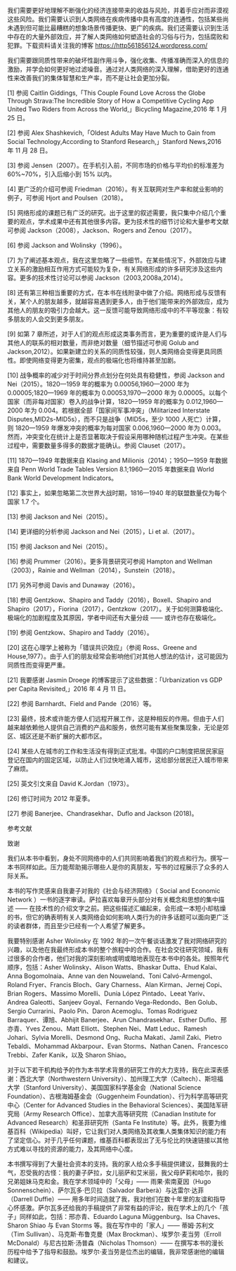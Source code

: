 我们需要更好地理解不断强化的经济连接带来的收益与风险，并着手应对而非漠视这些风险。我们需要认识到人类网络在疾病传播中具有高度的连通性，包括某些尚未遇到但可能比最糟糕的想象场景传播更快、更广的疾病。我们还需要认识到生活中存在的大量外部效应，并了解人类网络如何塑造社会的习俗与行为，包括腐败和犯罪。下载资料请关注我的博客 https://http561856124.wordpress.com/

我们需要跟同质性带来的破坏性副作用斗争，强化收集、传播准确而深入的信息的激励，并学会如何更好地过滤噪音。通过对人类网络的深入理解，借助更好的连通性来改善我们的集体智慧和生产率，而不是让社会更加分裂。

[1] 参阅 Caitlin Giddings,「This Couple Found Love Across the Globe Through Strava:The Incredible Story of How a Competitive Cycling App United Two Riders from Across the World,」Bicycling Magazine,2016 年 1 月 25 日。

[2] 参阅 Alex Shashkevich,「Oldest Adults May Have Much to Gain from Social Technology,According to Stanford Research,」Stanford News,2016 年 11 月 28 日。

[3] 参阅 Jensen（2007）。在手机引入前，不同市场的价格与平均价的标准差为 60%~70%，引入后缩小到 15% 以内。

[4] 更广泛的介绍可参阅 Friedman（2016）。有关互联网对生产率和就业影响的例子，可参阅 Hjort and Poulsen（2018）。

[5] 网络形成的课题已有广泛的研究。出于这里的叙述需要，我只集中介绍几个重要的观点，学术成果中还有其他很多内容。更为技术性的细节讨论和大量参考文献可参阅 Jackson（2008），Jackson、Rogers and Zenou（2017）。

[6] 参阅 Jackson and Wolinsky（1996）。

[7] 为了阐述基本观点，我在这里忽略了一些细节。在某些情况下，外部效应与建立关系的激励相互作用方式可能较为复杂，有关网络形成的许多研究涉及这些内容。更多的技术性讨论可以参阅 Jackson（2003,2008a,2014）。

[8] 还有第三种相当重要的方式，在本书在线附录中做了介绍。网络形成与反馈有关，某个人的朋友越多，就越容易遇到更多人，由于他们能带来的外部效应，成为其他人的朋友的吸引力会越大。这一反馈可能导致网络形成中的不平等现象：有较多朋友的人会交到更多朋友。

[9] 如第 7 章所述，对于人们的观点形成这类事务而言，更为重要的或许是人们与其他人的联系的相对数量，而非绝对数量（细节描述可参阅 Golub and Jackson,2012）。如果新建立的关系的同质性较强，则人类网络会变得更具同质性。即使网络变得更为密集，观点的极端化也将维持甚至加剧。

[10] 战争概率的减少对于时间分界点划分在何处具有稳健性，参阅 Jackson and Nei（2015）。1820—1959 年的概率为 0.00056,1960—2000 年为 0.00005;1820—1969 年的概率为 0.00053,1970—2000 年为 0.00005。以每个国家（而非每对国家）卷入的战争计算，1820—1959 年的概率为 0.012,1960—2000 年为 0.004。若根据全部「国家间军事冲突」（Militarized Interstate Disputes,MID2s-MID5s），而不只是战争（MID5s，至少 1000 人死亡）计算，则 1820—1959 年爆发冲突的概率为每对国家 0.006,1960—2000 年为 0.003。然而，冲突变化在统计上是否显著取决于假设采用哪种随机过程产生冲突。在某些过程中，需要数量多得多的数据才能确认。参阅 Clauset（2017）。

[11] 1870—1949 年数据来自 Klasing and Milionis（2014）；1950—1959 年数据来自 Penn World Trade Tables Version 8.1;1960—2015 年数据来自 World Bank World Development Indicators。

[12] 事实上，如果忽略第二次世界大战时期，1816—1940 年的联盟数量仅为每个国家 1.7 个。

[13] 参阅 Jackson and Nei（2015）。

[14] 更详细的分析参阅 Jackson and Nei（2015），Li et al.（2017）。

[15] 参阅 Jackson and Nei（2015）。

[16] 参阅 Prummer（2016）。更多背景研究可参阅 Hampton and Wellman（2003），Rainie and Wellman（2014），Sunstein（2018）。

[17] 另外可参阅 Davis and Dunaway（2016）。

[18] 参阅 Gentzkow、Shapiro and Taddy（2016），Boxell、Shapiro and Shapiro（2017），Fiorina（2017），Gentzkow（2017）。关于如何测算极端化、极端化的加剧程度及其原因，学者中间还有大量分歧 —— 或许也存在极端化。

[19] 参阅 Gentzkow、Shapiro and Taddy（2016）。

[20] 这在心理学上被称为「错误共识效应」（参阅 Ross、Greene and House,1977）。由于人们的朋友经常会影响他们对其他人想法的估计，这可能因为同质性而变得更严重。

[21] 我要感谢 Jasmin Droege 的博客提示了这些数据：「Urbanization vs GDP per Capita Revisited,」2016 年 4 月 11 日。

[22] 参阅 Barnhardt、Field and Pande（2016）等。

[23] 最终，技术或许能方便人们远程开展工作，这是种相反的作用。但由于人们越来越依赖他人提供自己消费的产品和服务，依然可能有某些聚集现象，无论是郊区、城区还是不断扩展的大都市区。

[24] 某些人在城市的工作和生活没有得到正式批准。中国的户口制度把居民家庭登记在国内的固定区域，以防止人们过快地涌入城市，这给部分居民迁入城市带来了麻烦。

[25] 英文引文来自 David K.Jordan（1973）。

[26] 修订时间为 2012 年夏季。

[27] 参阅 Banerjee、Chandrasekhar、Duflo and Jackson (2018)。

参考文献

致谢

我们从本书中看到，身处不同网络中的人们共同影响着我们的观点和行为。撰写一本书同样如此。压力能帮助揭示哪些人是你的真朋友，写书的过程展示了众多的人际关系。

本书的写作灵感来自我妻子对我的《社会与经济网络》（ Social and Economic Network ）一书的逐字审读。萨拉喜欢每章开头部分对有关概念和思想的集中描述 —— 在技术性的介绍文字之前。把这些描述汇编起来，会形成一本短小却枯燥的书，但它的确表明有关人类网络会如何影响人类行为的许多话题可以面向更广泛的读者群体，而且至少已经有一个人希望了解更多。

我要特别感谢 Asher Wolinsky 在 1992 年的一次午餐谈话激发了我对网络研究的兴趣，以及他在我最终形成本书的整个旅程中的合作。在社会交往研究领域，我有过很多的合作者，他们对我的深刻影响或明或暗地表现在本书中的各处。按照年代顺序，包括：Asher Wolinsky、Alison Watts、Bhaskar Dutta、Ehud Kalai、Anna Bogomolnaia、Anne van den Nouweland、Toni Calvó-Armengol、Roland Fryer、Francis Bloch、Gary Charness、Alan Kirman、Jernej Copi、Brian Rogers、Massimo Morelli、Dunia López Pintado、Leeat Yariv、Andrea Galeotti、Sanjeev Goyal、Fernando Vega-Redondo、Ben Golub、Sergio Currarini、Paolo Pin、Daron Acemoglu、Tomas Rodriguez Barraquer、谭旭、Abhijit Banerjee、Arun Chandrasekhar、Esther Duflo、邢亦青、Yves Zenou、Matt Elliott、Stephen Nei、Matt Leduc、Ramesh Johari、Sylvia Morelli、Desmond Ong、Rucha Makati、Jamil Zaki、Pietro Tebaldi、Mohammad Akbarpour、Evan Storms、Nathan Canen、Francesco Trebbi、Zafer Kanik，以及 Sharon Shiao。

对于以下若干机构给予的作为本书学术背景的研究工作的大力支持，我在此深表感谢：西北大学（Northwestern University）、加州理工大学（Caltech）、斯坦福大学（Stanford University）、美国国家科学基金会（National Science Foundation）、古根海姆基金会（Guggenheim Foundation）、行为科学高等研究中心（Center for Advanced Studies in the Behavioral Sciences）、美国陆军研究局（Army Research Office）、加拿大高等研究院（Canadian Institute for Advanced Research）和圣菲研究所（Santa Fe Institute）等。此外，我要为维基百科（Wikipedia）叫好，它让我们对人类网络及其收集人类集体知识的能力有了坚定信心。对于几乎任何课题，维基百科都表现出了无与伦比的快速链接以其他方式难以寻找的资源的能力，及其网络中心度。

本书撰写得到了大量社会资本的支持。我的家人给众多手稿提供建议，鼓舞我的士气，忍受我的古怪：我的妻子萨拉，女儿丽萨和艾米丽，我父母萨莉和哈尔，我的兄弟姐妹马克和金。我在学术领域中的「父母」—— 雨果·索南夏因（Hugo Sonnenschein）、萨尔瓦多·巴贝拉（Salvador Barberà）与达雷尔·达菲（Darrell Duffie）—— 用多年时间造就了我，我对他们在数十年里的友谊和指导心怀感激。萨尔瓦多还给我的手稿提供了非常有益的评论，我在学术上的几个「孩子」同样如此，包括：邢亦青、Eduardo Laguna Müggenburg、Isa Chaves、Sharon Shiao 与 Evan Storms 等。我在写作中的「家人」—— 蒂姆·苏利文（Tim Sullivan）、马克斯·布鲁克曼（Max Brockman）、埃罗尔·麦当劳（Erroll McDonald）与尼古拉斯·汤普森（Nicholas Thomson）—— 在撰写本书的漫长历程中给予了指导和鼓励。埃罗尔·麦当劳是位杰出的编辑，我非常感谢他的编辑和建议。